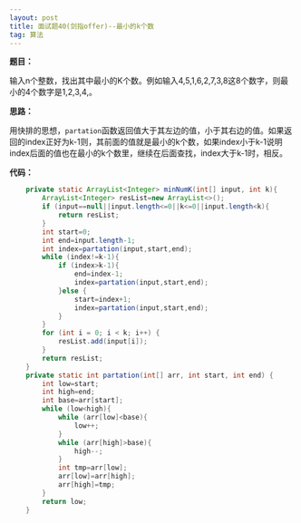 ```yaml
---
layout: post
title: 面试题40(剑指offer)--最小的k个数
tag: 算法
---
```


**题目：**

输入n个整数，找出其中最小的K个数。例如输入4,5,1,6,2,7,3,8这8个数字，则最小的4个数字是1,2,3,4,。

**思路：**

用快排的思想，`partation`函数返回值大于其左边的值，小于其右边的值。如果返回的index正好为k-1则，其前面的值就是最小的k个数，如果index小于k-1说明index后面的值也在最小的k个数里，继续在后面查找，index大于k-1时，相反。

**代码：**

```java
 	private static ArrayList<Integer> minNumK(int[] input, int k){
        ArrayList<Integer> resList=new ArrayList<>();
        if (input==null||input.length<=0||k<=0||input.length<k){
            return resList;
        }
        int start=0;
        int end=input.length-1;
        int index=partation(input,start,end);
        while (index!=k-1){
            if (index>k-1){
                end=index-1;
                index=partation(input,start,end);
            }else {
                start=index+1;
                index=partation(input,start,end);
            }
        }
        for (int i = 0; i < k; i++) {
            resList.add(input[i]);
        }
        return resList;
    }
    private static int partation(int[] arr, int start, int end) {
        int low=start;
        int high=end;
        int base=arr[start];
        while (low<high){
            while (arr[low]<base){
                low++;
            }
            while (arr[high]>base){
                high--;
            }
            int tmp=arr[low];
            arr[low]=arr[high];
            arr[high]=tmp;
        }
        return low;
    }
```

